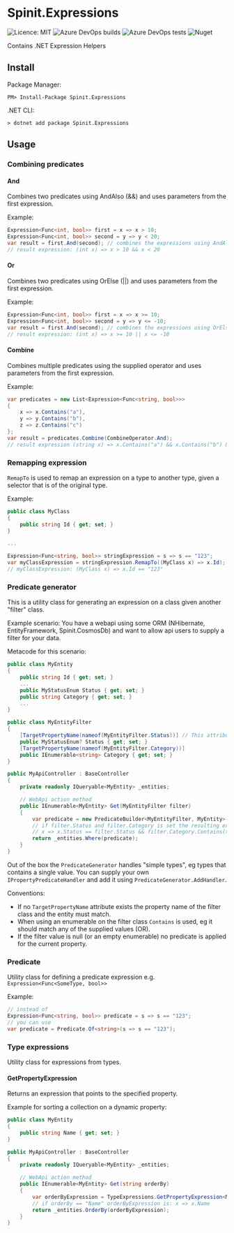 Spinit.Expressions
========================================

![Licence: MIT](https://img.shields.io/github/license/Spinit-AB/Spinit.Expressions.svg)
![Azure DevOps builds](https://img.shields.io/azure-devops/build/spinitforce/d7ddce33-e90d-4c48-9976-24d1676759e2/8/master.svg)
![Azure DevOps tests](https://img.shields.io/azure-devops/tests/spinitforce/d7ddce33-e90d-4c48-9976-24d1676759e2/8.svg?compact_message)
![Nuget](https://img.shields.io/nuget/v/Spinit.Expressions.svg)


Contains .NET Expression Helpers

Install
-------

Package Manager:

```console
PM> Install-Package Spinit.Expressions
```

.NET CLI:
```console
> dotnet add package Spinit.Expressions
```

Usage
-----

### Combining predicates

#### And

Combines two predicates using AndAlso (&&) and uses parameters from the first expression.

Example:

```csharp
Expression<Func<int, bool>> first = x => x > 10;
Expression<Func<int, bool>> second = y => y < 20;
var result = first.And(second); // combines the expressions using AndAlso
// result expression: (int x) => x > 10 && x < 20
```

#### Or

Combines two predicates using OrElse (||) and uses parameters from the first expression.

Example:

```csharp
Expression<Func<int, bool>> first = x => x >= 10;
Expression<Func<int, bool>> second = y => y <= -10;
var result = first.And(second); // combines the expressions using OrElse
// result expression: (int x) => x >= 10 || x <= -10
```

#### Combine

Combines multiple predicates using the supplied operator and uses parameters from the first expression.

Example:

```csharp
var predicates = new List<Expression<Func<string, bool>>>
{
    x => x.Contains("a"),
    y => y.Contains("b"),
    z => z.Contains("c")
};
var result = predicates.Combine(CombineOperator.And);
// result expression (string x) => x.Contains("a") && x.Contains("b") && x.Contains("c")
```

### Remapping expression

`RemapTo` is used to remap an expression on a type to another type, given a selector that is of the original type.

Example:

```csharp
public class MyClass 
{
    public string Id { get; set; }
}

...

Expression<Func<string, bool>> stringExpression = s => s == "123";
var myClassExpression = stringExpression.RemapTo((MyClass x) => x.Id); // provide a path
// myClassExpression: (MyClass x) => x.Id == "123"
```

### Predicate generator

This is a utility class for generating an expression on a class given another "filter" class.

Example scenario: You have a webapi using some ORM (NHibernate, EntityFramework, Spinit.CosmosDb) and want to allow api users to supply a filter for your data.

Metacode for this scenario:

```csharp
public class MyEntity
{
    public string Id { get; set; }
    ...
    public MyStatusEnum Status { get; set; }
    public string Category { get; set; }
    ...
}

public class MyEntityFilter 
{
    [TargetPropertyName(nameof(MyEntityFilter.Status))] // This attribute is optional but recommended
    public MyStatusEnum? Status { get; set; }
    [TargetPropertyName(nameof(MyEntityFilter.Category))]
    public IEnumerable<string> Category { get; set; }
}

public MyApiController : BaseController
{
    private readonly IQueryable<MyEntity> _entities;

    // WebApi action method
    public IEnumerable<MyEntity> Get(MyEntityFilter filter)
    {
        var predicate = new PredicateBuilder<MyEntityFilter, MyEntity>().Generate(filter);
        // if filter.Status and filter.Category is set the resulting expression looks like:
        // x => x.Status == filter.Status && filter.Category.Contains(x.Category)
        return _entities.Where(predicate);
    }
}
```

Out of the box the `PredicateGenerator` handles "simple types", eg types that contains a single value. You can supply your own `IPropertyPredicateHandler` and add it using `PredicateGenerator.AddHandler`.

Conventions: 
 * If no `TargetPropertyName` attribute exists the property name of the filter class and the entity must match.
 * When using an enumerable on the filter class `Contains` is used, eg it should match any of the supplied values (OR).
 * If the filter value is null (or an empty enumerable) no predicate is applied for the current property.


### Predicate

Utility class for defining a predicate expression e.g. `Expression<Func<SomeType, bool>>`

Example:

```csharp
// instead of
Expression<Func<string, bool>> predicate = s => s == "123";
// you can use
var predicate = Predicate.Of<string>(s => s == "123");
```

### Type expressions

Utility class for expressions from types.

#### GetPropertyExpression

Returns an expression that points to the specified property.

Example for sorting a collection on a dynamic property:

```csharp
public class MyEntity
{
    public string Name { get; set; }
}

public MyApiController : BaseController
{
    private readonly IQueryable<MyEntity> _entities;

    // WebApi action method
    public IEnumerable<MyEntity> Get(string orderBy)
    {
        var orderByExpression = TypeExpressions.GetPropertyExpression<MyEntity>(orderBy);
        // if orderBy == "Name" orderByExpression is: x => x.Name
        return _entities.OrderBy(orderByExpression);
    }
}
```